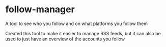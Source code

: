 # follow-manager
A tool to see who you follow and on what platforms you follow them

Created this tool to make it easier to manage RSS feeds, but it can also be used to just have an overview of the accounts you follow
